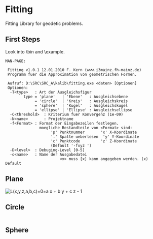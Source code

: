Fitting
=======

Fitting Library for geodetic problems.

First Steps
-----------

Look into \bin and \example.

~~~
MAN-PAGE:

 Fitting v1.0.1 12.01.2010 F. Kern (www.i3mainz.fh-mainz.de)
 Programm fuer die Approximation von geometrischen Formen.

 Aufruf: D:\SRC\SRC_A\kalib\fitting.exe <daten> [Optionen] 
 Optionen:
  -T<type>   : Art der Ausgleichsfigur
        type = 'plane'   | 'Ebene'   : Ausgleichsebene
             = 'circle'  | 'Kreis'   : Ausgleichskreis
             = 'sphere'  | 'Kugel'   : Ausgleichskugel
             = 'ellipse' | 'Ellipse' : Ausgleichsellipse
  -C<threshold>  : Kriterium fuer Konvergenz (1e-09)
  -N<name>       : Projektname
  -f<Format> : Format der Eingabezeilen festlegen.
               moegliche Bestandteile von <Format> sind:
                    'p' Punktnummer       'x' X-Koordinate
                    '.' Spalte ueberlesen  'y' Y-Koordinate
                    'c' Punktcode         'z' Z-Koordinate
                    (Default '-fxyz ')
  -D<level>  : Debuging-Level [0-5]
  -o<name>   : Name der Ausgabedatei
                        <x> muss [x] kann angegeben werden. (x) Default
~~~

Plane
-----

<img src="https://latex.codecogs.com/svg.latex?\Large&space;L(x,y,z,a,b,c)=0=a x + b y + c z - 1" title="L(x,y,z,a,b,c)=0=a x + b y + c z - 1"/>


Circle
------

<img src="https://latex.codecogs.com/svg.latex?\Large&space;
L(x,y,x_m,y_m,r)=0=\sqrt{(x-x_m)^2+(y-y_m)^2}-r
" title="" 
/>

Sphere
------

<img src="https://latex.codecogs.com/svg.latex?\Large&space;
L(x,y,z,x_m,y_m,z_m,r)=0=\sqrt{(x-x_m)^2+(y-y_m)^2+(z-z_m)^2}-r
" title="" 
/>



